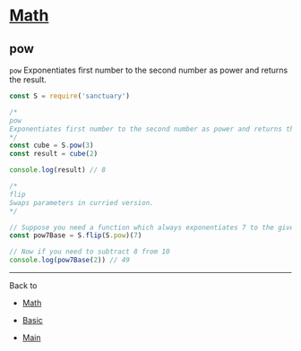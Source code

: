 # [Math](../README.md)

## pow

`pow` Exponentiates first number to the second number as power and returns the result.

```js
const S = require('sanctuary')

/*
pow
Exponentiates first number to the second number as power and returns the result.
*/
const cube = S.pow(3)
const result = cube(2)

console.log(result) // 8

/*
flip
Swaps parameters in curried version.
*/

// Suppose you need a function which always exponentiates 7 to the given number:
const pow7Base = S.flip(S.pow)(7)

// Now if you need to subtract 8 from 10
console.log(pow7Base(2)) // 49
```

----------

Back to

- [Math](README.md)

- [Basic](../README.md)

- [Main](../../README.md)
